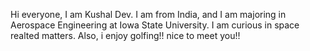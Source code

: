 Hi everyone, I am Kushal Dev. I am from India, and I am majoring in Aerospace Engineering at Iowa State University. I am curious in space realted matters. Also, i enjoy golfing!! nice to meet you!!   
